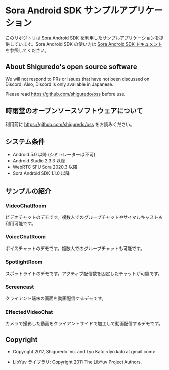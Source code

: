 # Sora Android SDK サンプルアプリケーション

このリポジトリは [Sora Android SDK](https://github.com/shiguredo/sora-android-sdk) を利用したサンプルアプリケーションを提供しています。Sora Android SDK の使い方は [Sora Android SDK ドキュメント](https://sora-android-sdk.shiguredo.jp/)を参照してください。

## About Shiguredo's open source software

We will not respond to PRs or issues that have not been discussed on Discord. Also, Discord is only available in Japanese.

Please read https://github.com/shiguredo/oss before use.

## 時雨堂のオープンソースソフトウェアについて

利用前に https://github.com/shiguredo/oss をお読みください。

## システム条件

- Android 5.0 以降 (シミュレーターは不可)
- Android Studio 2.3.3 以降
- WebRTC SFU Sora 2020.3 以降
- Sora Android SDK 1.1.0 以降

## サンプルの紹介

### VideoChatRoom

ビデオチャットのデモです。複数人でのグループチャットやサイマルキャストも利用可能です。

### VoiceChatRoom

ボイスチャットのデモです。複数人でのグループチャットも可能です。

### SpotlightRoom

スポットライトのデモです。アクティブ配信数を固定したチャットが可能です。

### Screencast

クライアント端末の画面を動画配信するデモです。

### EffectedVideoChat

カメラで撮影した動画をクライアントサイドで加工して動画配信するデモです。

## Copyright

- Copyright 2017, Shiguredo Inc. and Lyo Kato <lyo.kato at gmail.com>

- LibYuv ライブラリ: Copyright 2011 The LibYuv Project Authors.
